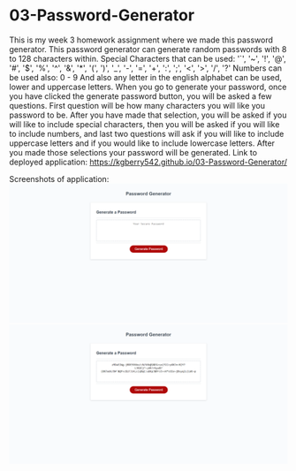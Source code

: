 # 03-Password-Generator
This is my week 3 homework assignment where we made this password generator.
This password generator can generate random passwords with 8 to 128 characters within.
Special Characters that can be used: '`', '~', '!', '@', '#', '$', '%', '^', '&', '*', '(', ')', '_', '-', '=', '+', ':', ';', '<', '>', '/', '?'
Numbers can be used also: 0 - 9
And also any letter in the english alphabet can be used, lower and uppercase letters.
When you go to generate your password, once you have clicked the generate password button, you will be asked a few questions. First question will be how many characters you will like you password to be. After you have made that selection, you will be asked if you will like to include special characters, then you will be asked if you will like to include numbers, and last two questions will ask if you will like to include uppercase letters and if you would like to include lowercase letters. After you made those selections your password will be generated.
Link to deployed application:
https://kgberry542.github.io/03-Password-Generator/

Screenshots of application:
<img src="./images/passwordscreenshot.png">
<img src="./images/passwordscreenshot2.png">